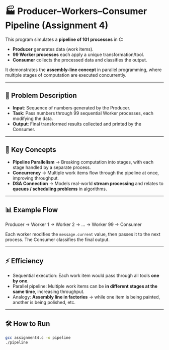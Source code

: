 # 🏭 Producer–Workers–Consumer Pipeline (Assignment 4)

This program simulates a **pipeline of 101 processes** in C:  
- **Producer** generates data (work items).  
- **99 Worker processes** each apply a unique transformation/tool.  
- **Consumer** collects the processed data and classifies the output.  

It demonstrates the **assembly-line concept** in parallel programming, where multiple stages of computation are executed concurrently.

---

## 📘 Problem Description
- **Input**: Sequence of numbers generated by the Producer.  
- **Task**: Pass numbers through 99 sequential Worker processes, each modifying the data.  
- **Output**: Final transformed results collected and printed by the Consumer.  

---

## 🧠 Key Concepts
- **Pipeline Parallelism** → Breaking computation into stages, with each stage handled by a separate process.  
- **Concurrency** → Multiple work items flow through the pipeline at once, improving throughput.  
- **DSA Connection** → Models real-world **stream processing** and relates to **queues / scheduling problems** in algorithms.  

---

## 📊 Example Flow
Producer → Worker 1 → Worker 2 → ... → Worker 99 → Consumer


Each worker modifies the `message.current` value, then passes it to the next process. The Consumer classifies the final output.

---

## ⚡ Efficiency
- Sequential execution: Each work item would pass through all tools **one by one**.  
- Parallel pipeline: Multiple work items can be **in different stages at the same time**, increasing throughput.  
- Analogy: **Assembly line in factories** → while one item is being painted, another is being polished, etc.  

---

## 🛠 How to Run
```bash
gcc assignment4.c -o pipeline
./pipeline

